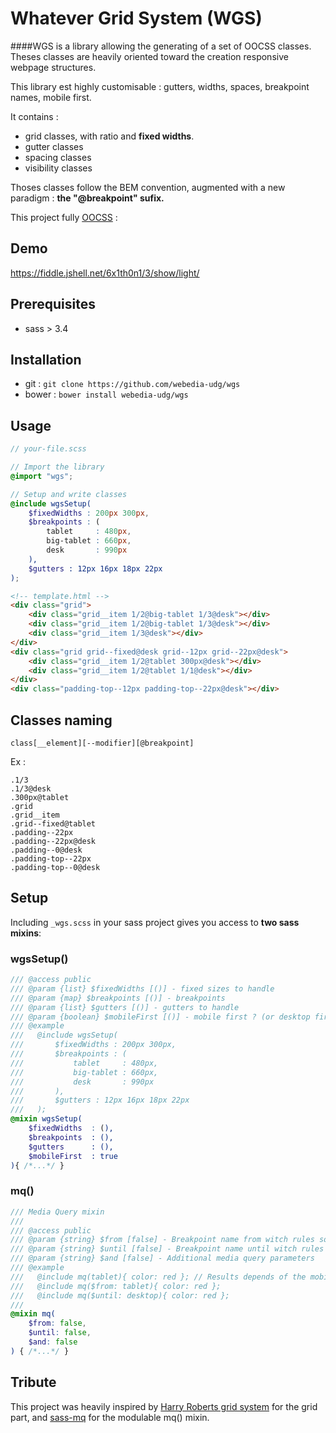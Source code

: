 Whatever Grid System (WGS)
===

####WGS is a library allowing the generating of a set of OOCSS classes. Theses classes are heavily oriented toward the creation responsive webpage structures.

This library est highly customisable : gutters, widths, spaces, breakpoint names, mobile first.

It contains :

* grid classes, with ratio and **fixed widths**.
* gutter classes
* spacing classes
* visibility classes

Thoses classes follow the BEM convention, augmented with a new paradigm : **the "@breakpoint" sufix.**

This project fully [OOCSS](https://github.com/stubbornella/oocss/wiki) :

## Demo

https://fiddle.jshell.net/6x1th0n1/3/show/light/

## Prerequisites

* sass > 3.4

## Installation

* git : ``git clone https://github.com/webedia-udg/wgs``
* bower : ``bower install webedia-udg/wgs``

## Usage

```scss
// your-file.scss

// Import the library
@import "wgs";

// Setup and write classes
@include wgsSetup(
    $fixedWidths : 200px 300px,
    $breakpoints : (
        tablet     : 480px,
        big-tablet : 660px,
        desk       : 990px
    ),
    $gutters : 12px 16px 18px 22px
);

```

```html
<!-- template.html -->
<div class="grid">
    <div class="grid__item 1/2@big-tablet 1/3@desk"></div>
    <div class="grid__item 1/2@big-tablet 1/3@desk"></div>
    <div class="grid__item 1/3@desk"></div>
</div>
<div class="grid grid--fixed@desk grid--12px grid--22px@desk">
    <div class="grid__item 1/2@tablet 300px@desk"></div>
    <div class="grid__item 1/2@tablet 1/1@desk"></div>
</div>
<div class="padding-top--12px padding-top--22px@desk"></div>
```

## Classes naming


``class[__element][--modifier][@breakpoint]``

Ex :

```
.1/3
.1/3@desk
.300px@tablet
.grid
.grid__item
.grid--fixed@tablet
.padding--22px
.padding--22px@desk
.padding--0@desk
.padding-top--22px
.padding-top--0@desk
```

## Setup

Including ``_wgs.scss`` in your sass project gives you access to **two sass mixins**:

### wgsSetup()

```scss
/// @access public
/// @param {list} $fixedWidths [()] - fixed sizes to handle
/// @param {map} $breakpoints [()] - breakpoints
/// @param {list} $gutters [()] - gutters to handle
/// @param {boolean} $mobileFirst [()] - mobile first ? (or desktop first)
/// @example
///   @include wgsSetup(
///       $fixedWidths : 200px 300px,
///       $breakpoints : (
///           tablet     : 480px,
///           big-tablet : 660px,
///           desk       : 990px
///       ),
///       $gutters : 12px 16px 18px 22px
///   );
@mixin wgsSetup(
    $fixedWidths  : (),
    $breakpoints  : (),
    $gutters      : (),
    $mobileFirst  : true
){ /*...*/ }
```

### mq()

```scss
/// Media Query mixin
/// 
/// @access public
/// @param {string} $from [false] - Breakpoint name from witch rules sould be added
/// @param {string} $until [false] - Breakpoint name until witch rules sould be added
/// @param {string} $and [false] - Additional media query parameters
/// @example
///   @include mq(tablet){ color: red }; // Results depends of the mobile first approach
///   @include mq($from: tablet){ color: red };
///   @include mq($until: desktop){ color: red };
/// 
@mixin mq(
    $from: false,
    $until: false,
    $and: false
) { /*...*/ }
```

## Tribute

This project was heavily inspired by [Harry Roberts grid system](https://github.com/csswizardry/csswizardry-grids) for the grid part, and [sass-mq](https://github.com/sass-mq/sass-mq) for the modulable mq() mixin.




